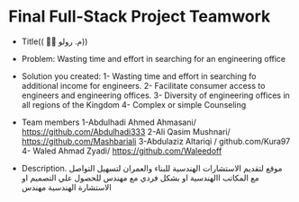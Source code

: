 # Final Full-Stack Project    Teamwork 

  - Title((   👷‍♂️ م. رولو))
  - Problem: Wasting time and effort in searching for an engineering office
  
  - Solution you created:
1- Wasting time and effort in searching fo additional income for engineers.
2- Facilitate consumer access to engineers and engineering offices.
3- Diversity of engineering offices in all regions of the Kingdom
4- Complex  or simple Counseling
  - Team members
1-Abdulhadi Ahmed Ahmasani/ https://github.com/Abdulhadi333
2-Ali Qasim Mushnari/ https://github.com/Mashbariali
3-Abdulaziz Altariqi / github.com/Kura97
4- Waled Ahmad Zyadi/ https://github.com/Waleedoff
  
  - Description.
 موقع لتقديم الاستشارات الهندسية  للبناء والعمران  لتسهيل التواصل مع المكاتب االهندسية  او بشكل فردي مع مهندس للحصول علي التصميم او الاستشارة الهندسية مهندس  
